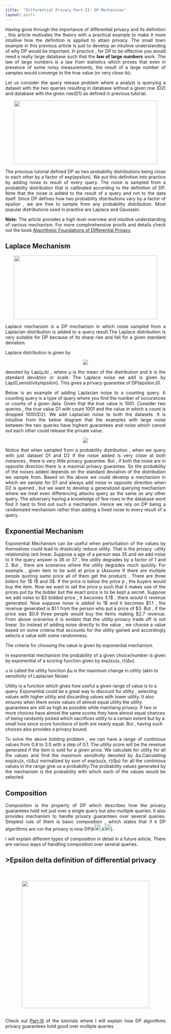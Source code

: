 ```yaml
---
title:  "Differential Privacy Part-II: DP Mechanisms"
layout: posts
---
```


<p style="text-align:justify">Having gone through the importance of differential privacy and its definition , this article motivates the theory with a practical example to make it more intuitive how the definition is applied to attain privacy. The small town example in this previous article is just to develop an intuitive understanding of why DP would be important. In practice , for DP to be effective you would need a really large database such that the <b>law of large numbers</b> work. The law of large numbers is a law from statistics which proves that even in presence of some noisy measurements, the result of a large number of samples  would converge to the true value (or very close to).</p>

<p style="text-align:justify">Let us consider the query release problem where a analyst is querying a dataset with the two queries resulting in database without a given row (D2) and database with the given row(D1) as defined in previous tutorial.</p>

<div style="text-align:center">
<img height="200px" width="450px" src="https://www.researchgate.net/profile/Arti_Arya2/publication/281467551/figure/fig1/AS:455000661991426@1485492019207/Differential-Privacy.png">
</div>

<p style="text-align:justify">
The previous tutorial defined DP as two probability distributions being close to each other by a factor of exp(epsilon). We put this definition into practice by adding noise to result of every query. The noise is sampled from a probability distribution that is calibrated according to the definition of DP. Note that the noise is added to the result of a query and not to the data itself. Since DP defines how two probability distributions vary by a factor of epsilon , we are free to sample from any probability distribution. Most popular distributions used in practice are Laplace and Gaussain. 
</p>

<p style="text-align:justify"><b>Note:</b> The article provides a high level overview and intuitive understanding of various mechanism. For more comphrehensive proofs and details check out the book <a target="__blank" href="https://www.cis.upenn.edu/~aaroth/Papers/privacybook.pdf">Algorithmic Foundations of Differential Privacy</a></p>

<h2>Laplace Mechanism</h2>

<div style="text-align:center">
<img height="200px" width="450px" src="https://upload.wikimedia.org/wikipedia/commons/thumb/e/e1/Laplace_distribution_pdf.svg/1280px-Laplace_distribution_pdf.svg.png">
</div>

<p style="text-align:justify"> Laplace mechanism is a DP mechanism in which noise sampled from a Laplacian distribution is added to a query result.The Laplace distribution is very suitable for DP because of its sharp rise and fall for a given standard deviation.</p>

<p>Laplace distribution is given by</p>
<center>
<img src="https://wikimedia.org/api/rest_v1/media/math/render/svg/64635ef3541c2c5eaf5a15177f3023ab5563cb53">
</center>
<p style="text-align:justify">denoted by Lap(μ,b) , where μ
is the mean of the distribution and b is the standard deviation or scale. The Laplace noise we add is given by Lap(0,sensitivity/epsilon). This gives a privacy guarantee of DP(epsilon,0).</p>

<p style="text-align:justify">Below is an example of adding Laplacian noise to a counting query. A counting query is a type of query where you find the number of occurances or counts of a given data. Given that the true value is 1001. Consider two queries , the true value D1 with count 1001 and the value in which a count is dropped 1000(D2). We add Laplacian noise to both the datasets. It is intiuitive from the below diagram that the examples with large noise between the two queries have highest guarantees and noise which cancel out each other could release the private value.</p>
<center>
<img src="https://i.stack.imgur.com/pjALo.png">
</center>
<p style="text-align:justify">Notice that when sampled from a probability distribution , when we query with just dataset D1 and D2 if the noise added is very close at both instances , there is very little privacy guarantee. But , if both the noise are in opposite direction there is a maximal privacy guarantee. So the probability of the noises added depends on the standard deviation of the distribution we sample from. Based on the above we could develop a mechanism in which we sample for D1 and always add noise in opposite direction when D2 is queried , but we want to develop a generalized querying mechanism where we treat even differencing attacks query as the same as any other query. The adversery having a knowledge of few rows in the database wont find it hard to find out such a mechanism. Hence we rely on DP being a randomized mechanism rather than adding a fixed noise to every result of a query.</p>

<h2>Exponential Mechanism</h2>
<p style="text-align:justify">Exponential Mechanism can be useful when perturbation of the values by themselves could lead to drastically reduce utility. That is the privacy -utlity relationship isnt linear. Suppose a age of a person was 35 and we add noise to it the query answer is 36 or 37 , the utility degrades by a factor of 1 and 2. But , there are scenerios where the utility degrades much quickly. For example , given item to be sold at price p (Assume If there are multiple people quoting same price all of them get the product) . There are three biders for 1$ 1$ and 3$. If the price is below the price p , the buyers would buy the item. Now we want to set the price p such that it makes use of the prices put by the bidder but the exact price is to be kept a secret. Suppose we add noise to $3 bidded price , it becomes 3.1$ , there would 0 revenue generated. Now suppose noise is added to 1$ and it becomes $1.1 , the revenue generated is $1.1 from the person who put a price of $3. But , if the price was $0.9 three people would buy the items making $2.7 revenue. From above scenerios it is evident that the utility-privacy trade off is not linear. So instead of adding noise directly to the value , we choose a value based on some criteria that accounts for the utility gained and accordingly selects a value with some randomness.
 
The criteria for choosing the value is given by exponential mechanism. 

<p style="text-align:justify">In exponential mechanism the probability of a given choice/number is given by exponential of a scoring function given by exp(εu(x, r)/∆u).

u is called the utility function
∆u is the maximum change in utility (akin to sensitivity of Laplacian Noise)

Utility is a function which gives how useful a given range of value is to a query. Exponential could be a great way to discount for utility , selecting values with higher utility and discarding values with lower utility. It also ensures when there exists values of almost equal utility the utility guarantees are still as high as possible while maintaing privacy.
If two or more choices have almost the same scores they have almost equal chances of being randomly picked which sacrifices utility to a certain extent but by a small loss since score functions of both are nearly equal. But , having such choices also provides a privacy bound.</p>
<p style="text-align:justify">To solve the above bidding problem , we can have a range of continious values from 0.8 to 3.0 with a step of 0.1. The utility score will be the revenue generated if the item is sold for a given price. We calculate for utility for all the values and find the maximum sensitivity denoted by ∆u.Calculating exp(εu(x, r)/∆u) normalized by sum of exp(εu(x, r)/∆u) for all the continious values in the range give us a probability.The probability values generated by the mechanism is the probability with which each of the values would be selected. </p>

<h2>Composition</h2>
<p style="text-align:justify">
Composition is the property of DP which describes how the privacy guarantees hold not just over a single query but also multiple queries. It also provides mechanism to handle privacy guarantees over several queries.
Simplest rule of them is basic composition , which states that if k DP algorithms are run the privacy is now
 DP(k<img height="20" width="20" src="https://camo.githubusercontent.com/fbcc26741027732b93efb1ba96c51dd79b6dc404/68747470733a2f2f63646e322e69636f6e66696e6465722e636f6d2f646174612f69636f6e732f677265656b2d6c6174696e2d73796d626f6c732f32342f657073696c6f6e2d3132382e706e67">,k<img height="20" width="20" src="https://camo.githubusercontent.com/ac046ade980b5e0d68df1ad5a1ce38e0e6ed48a6/68747470733a2f2f75706c6f61642e77696b696d656469612e6f72672f77696b6970656469612f636f6d6d6f6e732f7468756d622f392f39662f477265656b5f6c635f64656c74612e7376672f3132303070782d477265656b5f6c635f64656c74612e7376672e706e67">).
</p>

<p style="text-align:justify">I will explain different types of composition in detail in a future article. There are various ways of handling composition over several queries.</p>

<h2>>Epsilon delta definition of differential privacy</h2>

<br/>
<br/>
<div style="text-align:center">
<img height="400px" width="400px" src="https://camo.githubusercontent.com/37263db5c9094e38357fa125e8aec8207f7320b4/68747470733a2f2f692e6962622e636f2f3368786a36316d2f44502d657073696c6f6e2d64656c74612e706e67">
</div>
<br />

<p style="text-align:justify">Check out <a href="https://kamathhrishi.github.io/Blog/Posts/DPComposition">Part-III</a> of the tutorials where I will explain how DP algorithms privacy guarantees hold good over multiple queries</p>

